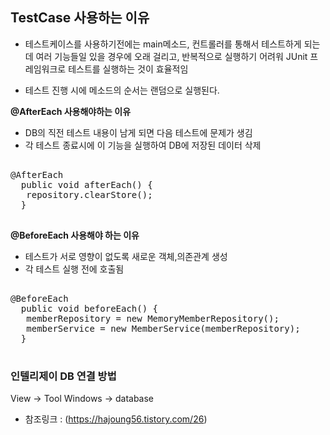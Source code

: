 ## TestCase 사용하는 이유

- 테스트케이스를 사용하기전에는 main메소드, 컨트롤러를 통해서 테스트하게 되는데 여러 기능들일 있을 경우에 오래 걸리고, 반복적으로 실행하기 어려워 JUnit 프레임워크로 테스트를 실행하는 것이 효율적임

- 테스트 진행 시에 메소드의 순서는 랜덤으로 실행된다.



 **@AfterEach 사용해야하는 이유**
- DB의 직전 테스트 내용이 남게 되면 다음 테스트에 문제가 생김
- 각 테스트 종료시에 이 기능을 실행하여 DB에 저장된 데이터 삭제
<pre>

@AfterEach
  public void afterEach() {
   repository.clearStore();
  }

</pre>

 **@BeforeEach 사용해야 하는 이유**
 - 테스트가 서로 영향이 없도록 새로운 객체,의존관계 생성
- 각 테스트 실행 전에 호출됨

<pre>

@BeforeEach
  public void beforeEach() {
   memberRepository = new MemoryMemberRepository();
   memberService = new MemberService(memberRepository);
  }

</pre>


### 인텔리제이 DB 연결 방법 
View -> Tool Windows -> database

+ 참조링크 : (https://hajoung56.tistory.com/26)
